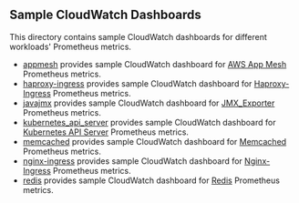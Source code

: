 ## Sample CloudWatch Dashboards

This directory contains sample CloudWatch dashboards for different workloads' Prometheus metrics.

* [appmesh](appmesh) provides sample CloudWatch dashboard for [AWS App Mesh](https://aws.amazon.com/app-mesh/) Prometheus metrics.
* [haproxy-ingress](haproxy-ingress) provides sample CloudWatch dashboard for [Haproxy-Ingress](https://github.com/helm/charts/tree/master/incubator/haproxy-ingress) Prometheus metrics.
* [javajmx](javajmx) provides sample CloudWatch dashboard for [JMX_Exporter](https://github.com/prometheus/jmx_exporter) Prometheus metrics.
* [kubernetes_api_server](kubernetes_api_server) provides sample CloudWatch dashboard for [Kubernetes API Server](https://github.com/prometheus/prometheus/blob/master/documentation/examples/prometheus-kubernetes.yml) Prometheus metrics.
* [memcached](memcached) provides sample CloudWatch dashboard for [Memcached](https://github.com/helm/charts/tree/master/stable/memcached) Prometheus metrics.
* [nginx-ingress](nginx-ingress) provides sample CloudWatch dashboard for [Nginx-Ingress](https://github.com/helm/charts/tree/master/stable/nginx-ingress) Prometheus metrics.
* [redis](redis) provides sample CloudWatch dashboard for [Redis](https://redis.io/) Prometheus metrics.
